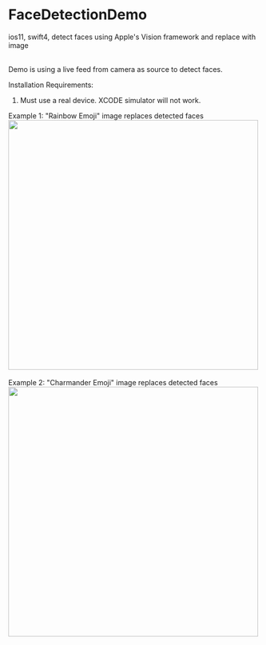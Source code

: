 # FaceDetectionDemo
ios11, swift4, detect faces using Apple's Vision framework and replace with image

<br>
Demo is using a live feed from camera as source to detect faces.
<br>

Installation Requirements:
1. Must use a real device. XCODE simulator will not work.


Example 1: "Rainbow Emoji" image replaces detected faces
<br>
<img height="500" src="https://github.com/jungoo424/FaceDetectionDemo/blob/master/README/IMG_1.PNG"/>
<br>
<br>
Example 2: "Charmander Emoji" image replaces detected faces
<br>
<img height="500" src="https://github.com/jungoo424/FaceDetectionDemo/blob/master/README/IMG_2.PNG"/>

